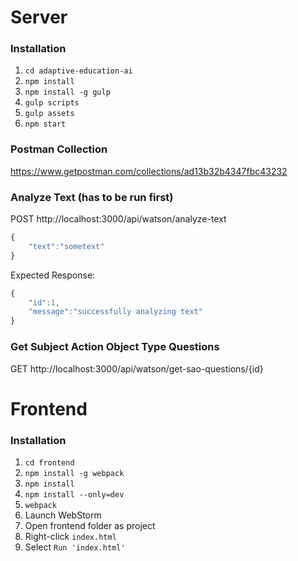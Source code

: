 # Server
### Installation
1. `cd adaptive-education-ai`
1. `npm install`
1. `npm install -g gulp`
1. `gulp scripts`
1. `gulp assets`
1. `npm start`

### Postman Collection
https://www.getpostman.com/collections/ad13b32b4347fbc43232

### Analyze Text (has to be run first)
POST http://localhost:3000/api/watson/analyze-text

```javascript
{
    "text":"sometext"
}
```

Expected Response:
```javascript
{
    "id":1,
    "message":"successfully analyzing text"
}
```

### Get Subject Action Object Type Questions
GET http://localhost:3000/api/watson/get-sao-questions/{id}

# Frontend
### Installation
1. `cd frontend`
1. `npm install -g webpack`
1. `npm install`
1. `npm install --only=dev`
1. `webpack`
1. Launch WebStorm
1. Open frontend folder as project
1. Right-click `index.html`
1. Select `Run 'index.html'`

